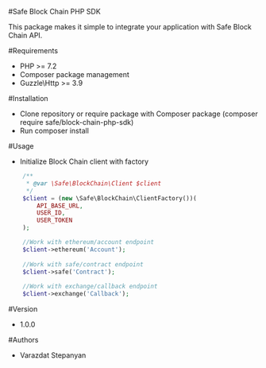 #Safe Block Chain PHP SDK

This package makes it simple to integrate your application with Safe Block Chain API.

#Requirements

* PHP >= 7.2
* Composer package management
* Guzzle\Http >= 3.9

#Installation

* Clone repository or require package with Composer package (composer require safe/block-chain-php-sdk)
* Run composer install

#Usage

* Initialize Block Chain client with factory

```php
    /**
     * @var \Safe\BlockChain\Client $client
     */
    $client = (new \Safe\BlockChain\ClientFactory())(
        API_BASE_URL,
        USER_ID,
        USER_TOKEN
    );

    //Work with ethereum/account endpoint
    $client->ethereum('Account');
    
    //Work with safe/contract endpoint
    $client->safe('Contract');
    
    //Work with exchange/callback endpoint
    $client->exchange('Callback');

```

#Version

* 1.0.0

#Authors

* Varazdat Stepanyan